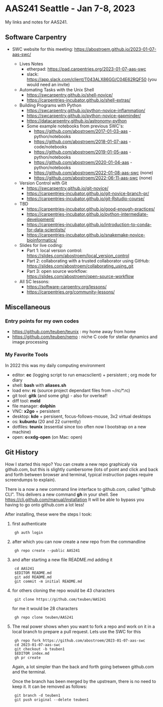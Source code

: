 #  AAS241 Seattle - Jan 7-8, 2023

My links and notes for AAS241.

## Software Carpentry

* SWC website for this meeting: https://abostroem.github.io/2023-01-07-aas-swc/

  * Lives Notes
    * etherpad: https://pad.carpentries.org/2023-01-07-aas-swc
    * slack: https://app.slack.com/client/T043ALX86GG/C04E62RQF50 (you would need an invite)
  * Automating Tasks with the Unix Shell 
    * https://swcarpentry.github.io/shell-novice/
    * https://carpentries-incubator.github.io/shell-extras/
  * Building Programs with Python 
    * https://swcarpentry.github.io/python-novice-inflammation/
    * https://swcarpentry.github.io/python-novice-gapminder/
    * https://datacarpentry.github.io/astronomy-python
    * Some example notebooks from previous SWC's:
        * https://github.com/abostroem/2017-01-03-aas - python/notebooks
    	* https://github.com/abostroem/2018-01-07-aas - code/notebooks
    	* https://github.com/abostroem/2019-01-05-aas - python/notebooks
    	* https://github.com/abostroem/2020-01-04-aas - python/notebooks
    	* https://github.com/abostroem/2022-01-08-aas-swc (none)
    	* https://github.com/abostroem/2022-06-11-aas-swc (none)
  * Version Control with Git 
    * https://swcarpentry.github.io/git-novice/
    * https://carpentries-incubator.github.io/git-novice-branch-pr/
    * https://carpentries-incubator.github.io/git-Rstudio-course/
  * TBD 
    * https://carpentries-incubator.github.io/good-enough-practices/
    * https://carpentries-incubator.github.io/python-intermediate-development/
    * https://carpentries-incubator.github.io/introduction-to-conda-for-data-scientists/
    * https://carpentries-incubator.github.io/snakemake-novice-bioinformatics/
  * Slides for live coding:
    * Part 1: local version control: https://slides.com/abostroem/local_version_control
    * Part 2: collaborating with a trusted collaborator using GitHub: https://slides.com/abostroem/collaborating_using_git
    * Part 3: open source workflow: https://slides.com/abostroem/open-source-workflow
  * All SC lessons:
    * https://software-carpentry.org/lessons/
    * https://carpentries.org/community-lessons/



## Miscellaneous

### Entry points for my own codes

* https://github.com/teuben/teunix : my home away from home
* https://github.com/teuben/nemo : niche C code for stellar dynamics and image processing

### My Favorite Tools

In 2022 this was my daily computing environment

- editor:        **ec** (logging script to run emacsclient) + persistent ; org mode for diary
- shell:         **bash**  with  **aliases.sh**
- load env:      **rc**    (source project dependant files from ~/rc/*.rc) 
- git tool:      **gitk** (and some gitg) - also for overleaf!
- diff tool:     **meld**
- file manager:  **dolphin**
- VNC:           **x2go** + persistent
- desktop:       **kde**  + persisent, focus-follows-mouse, 3x2 virtual desktops
- os:            **kubuntu**   (20 and 22 currently)
- dotfiles:      **teunix** (essential since too often now I bootstrap on a new machine)
- open:          **o=xdg-open** (on Mac: open)

## Git History

How I started this repo?  You can create a new repo graphicaly via github.com, but
this is slightly cumbersome (lots of point and click and back and forth between browser
and terminal, typical instruction pages require screendumps to explain).

There is a now a new command line interface to github.com,
called "github CLI". This delivers a new command **gh** in your shell. See
https://cli.github.com/manual/installation  It will be able to bypass you having
to go onto github.com a lot less!

After installing, these were the steps I took:

1. first authenticate

        gh auth login

2. after which you can now create a new repo from the commandline

        gh repo create --public AAS241

3. and after starting a new file README.md adding it

        cd AAS241
        $EDITOR README.md
        git add README.md
        git commit -m initial README.md

4. for others cloning the repo would be 43 characters

        git clone https://github.com/teuben/AAS241

   for me it would be 28 characters

        gh repo clone teuben/AAS241

5. The real power shows when you want to fork a repo and work on it
   in a local branch to prepare a pull request. Lets use the SWC for this

        gh repo fork https://github.com/abostroem/2023-01-07-aas-swc
        cd 2023-01-07-aas-swc
        git checkout -b teuben1
        $EDITOR index.md
        gh pr create 

   Again, a lot simpler than the back and forth going between github.com and the terminal.

   Once the branch has been merged by the upstream, there is no need to keep it.
   It can be removed as follows:

        git branch -d teuben1
        git push original --delete teuben1

	
